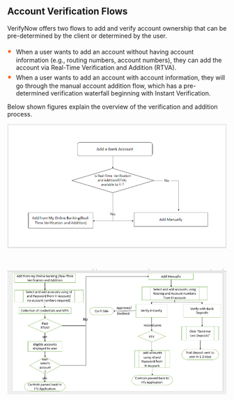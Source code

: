 ## Account Verification Flows

VerifyNow offers two flows to add and verify account ownership that can be pre-determined by the client or determined by the user.

<div class="card-body">
<ul>
<li>When a user wants to add an account without having account information (e.g., routing numbers, account numbers), they can add the account via Real-Time Verification and Addition (RTVA).</li>

<li>When a user wants to add an account with account information, they will go through the manual account addition flow, which has a pre-determined verification waterfall beginning with Instant Verification.</li>
</ul>
</div>

Below shown figures explain the overview of the verification and addition process.


<center>

 ![image](../assets/images/addbankaccount.png)

 &nbsp;

</center>


<center>

 ![image](../assets/images/RTVA.png)

 &nbsp;

</center>


<style>
    .card-body ul {
        list-style: none;
        padding-left: 20px;
    }
    .card-body ul li::before {
        content: "\2022";
        font-size: 1.5em;
        color: #f60;
        display: inline-block;
        width: 1em;
        margin-left: -1em;
    }
</style>